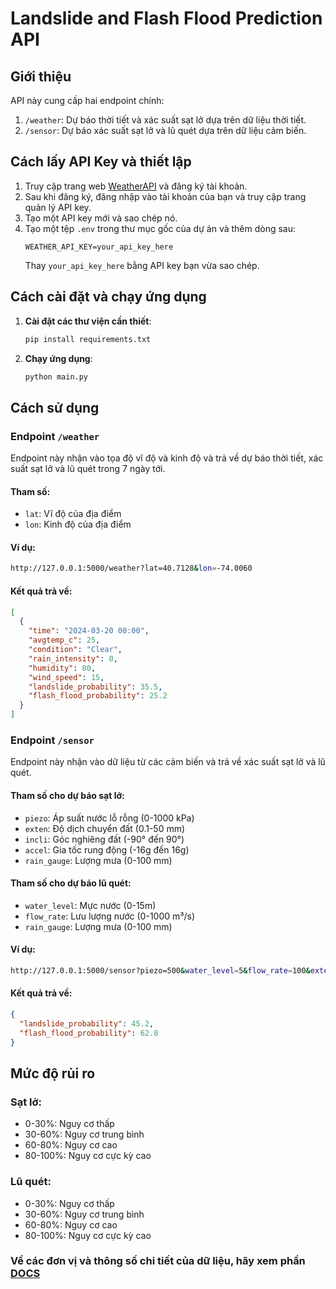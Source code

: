 # Landslide and Flash Flood Prediction API

## Giới thiệu

API này cung cấp hai endpoint chính:
1. `/weather`: Dự báo thời tiết và xác suất sạt lở dựa trên dữ liệu thời tiết.
2. `/sensor`: Dự báo xác suất sạt lở và lũ quét dựa trên dữ liệu cảm biến.

## Cách lấy API Key và thiết lập

1. Truy cập trang web [WeatherAPI](https://www.weatherapi.com/) và đăng ký tài khoản.
2. Sau khi đăng ký, đăng nhập vào tài khoản của bạn và truy cập trang quản lý API key.
3. Tạo một API key mới và sao chép nó.
4. Tạo một tệp `.env` trong thư mục gốc của dự án và thêm dòng sau:
    ```
    WEATHER_API_KEY=your_api_key_here
    ```
   Thay `your_api_key_here` bằng API key bạn vừa sao chép.

## Cách cài đặt và chạy ứng dụng

1. **Cài đặt các thư viện cần thiết**:
    ```sh
    pip install requirements.txt
    ```

2. **Chạy ứng dụng**:
    ```sh
    python main.py
    ```

## Cách sử dụng

### Endpoint `/weather`

Endpoint này nhận vào tọa độ vĩ độ và kinh độ và trả về dự báo thời tiết, xác suất sạt lở và lũ quét trong 7 ngày tới.

#### Tham số:
- `lat`: Vĩ độ của địa điểm
- `lon`: Kinh độ của địa điểm

#### Ví dụ:
```sh
http://127.0.0.1:5000/weather?lat=40.7128&lon=-74.0060
```

#### Kết quả trả về:
```json
[
  {
    "time": "2024-03-20 00:00",
    "avgtemp_c": 25,
    "condition": "Clear",
    "rain_intensity": 0,
    "humidity": 80,
    "wind_speed": 15,
    "landslide_probability": 35.5,
    "flash_flood_probability": 25.2
  }
]
```

### Endpoint `/sensor`

Endpoint này nhận vào dữ liệu từ các cảm biến và trả về xác suất sạt lở và lũ quét.

#### Tham số cho dự báo sạt lở:
- `piezo`: Áp suất nước lỗ rỗng (0-1000 kPa)
- `exten`: Độ dịch chuyển đất (0.1-50 mm)
- `incli`: Góc nghiêng đất (-90° đến 90°)
- `accel`: Gia tốc rung động (-16g đến 16g)
- `rain_gauge`: Lượng mưa (0-100 mm)

#### Tham số cho dự báo lũ quét:
- `water_level`: Mực nước (0-15m)
- `flow_rate`: Lưu lượng nước (0-1000 m³/s)
- `rain_gauge`: Lượng mưa (0-100 mm)

#### Ví dụ:
```sh
http://127.0.0.1:5000/sensor?piezo=500&water_level=5&flow_rate=100&exten=25&incli=45&accel=8&rain_gauge=50
```

#### Kết quả trả về:
```json
{
  "landslide_probability": 45.2,
  "flash_flood_probability": 62.8
}
```

## Mức độ rủi ro

### Sạt lở:
- 0-30%: Nguy cơ thấp
- 30-60%: Nguy cơ trung bình
- 60-80%: Nguy cơ cao
- 80-100%: Nguy cơ cực kỳ cao

### Lũ quét:
- 0-30%: Nguy cơ thấp
- 30-60%: Nguy cơ trung bình
- 60-80%: Nguy cơ cao
- 80-100%: Nguy cơ cực kỳ cao

### Về các đơn vị và thông số chi tiết của dữ liệu, hãy xem phần [DOCS](DOCS.md)